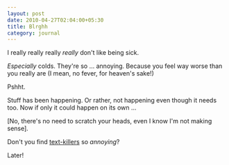 ```yaml
---
layout: post
date: 2010-04-27T02:04:00+05:30
title: Blrghh
category: journal
---
```


I really really really *really* don't like being sick.

*Especially* colds. They're so ... annoying. Because you feel way worse than you really are (I mean, no fever, for heaven's sake!)

Pshht.

Stuff has been happening. Or rather, not happening even though it needs too. Now if only it could happen on its own ...

[No, there's no need to scratch your heads, even I know I'm not making sense].

Don't you find [text-killers][tk] so *annoying*?

Later!

[tk]: http://www.urbandictionary.com/define.php?term=text-killer&defid=4005945
